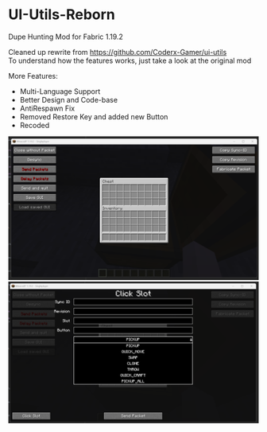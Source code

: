 # UI-Utils-Reborn
Dupe Hunting Mod for Fabric 1.19.2

Cleaned up rewrite from https://github.com/Coderx-Gamer/ui-utils <br>
To understand how the features works, just take a look at the original mod

More Features:
- Multi-Language Support
- Better Design and Code-base
- AntiRespawn Fix
- Removed Restore Key and added new Button
- Recoded 

![](github_images/main.png)
![](github_images/fabricate.png)
